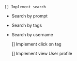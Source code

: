     [] Implement search
- Search by prompt
- Search by tags
- Search by username

    [] Implement click on tag

    [] Implement view User profile